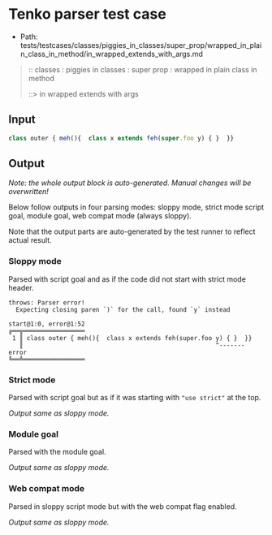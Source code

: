 # Tenko parser test case

- Path: tests/testcases/classes/piggies_in_classes/super_prop/wrapped_in_plain_class_in_method/in_wrapped_extends_with_args.md

> :: classes : piggies in classes : super prop : wrapped in plain class in method
>
> ::> in wrapped extends with args

## Input

`````js
class outer { meh(){  class x extends feh(super.foo y) { }  }}
`````

## Output

_Note: the whole output block is auto-generated. Manual changes will be overwritten!_

Below follow outputs in four parsing modes: sloppy mode, strict mode script goal, module goal, web compat mode (always sloppy).

Note that the output parts are auto-generated by the test runner to reflect actual result.

### Sloppy mode

Parsed with script goal and as if the code did not start with strict mode header.

`````
throws: Parser error!
  Expecting closing paren `)` for the call, found `y` instead

start@1:0, error@1:52
╔══╦═════════════════
 1 ║ class outer { meh(){  class x extends feh(super.foo y) { }  }}
   ║                                                     ^------- error
╚══╩═════════════════

`````

### Strict mode

Parsed with script goal but as if it was starting with `"use strict"` at the top.

_Output same as sloppy mode._

### Module goal

Parsed with the module goal.

_Output same as sloppy mode._

### Web compat mode

Parsed in sloppy script mode but with the web compat flag enabled.

_Output same as sloppy mode._
